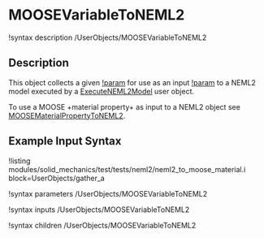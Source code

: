 # MOOSEVariableToNEML2

!syntax description /UserObjects/MOOSEVariableToNEML2

## Description

This object collects a given [!param](/UserObjects/MOOSEVariableToNEML2/moose_variable) for use as an input [!param](/UserObjects/MOOSEVariableToNEML2/neml2_variable) to a NEML2 model executed by a [ExecuteNEML2Model](ExecuteNEML2Model.md) user object.

To use a MOOSE +material property+ as input to a NEML2 object see [MOOSEMaterialPropertyToNEML2](MOOSEMaterialPropertyToNEML2.md).

## Example Input Syntax

!listing modules/solid_mechanics/test/tests/neml2/neml2_to_moose_material.i block=UserObjects/gather_a

!syntax parameters /UserObjects/MOOSEVariableToNEML2

!syntax inputs /UserObjects/MOOSEVariableToNEML2

!syntax children /UserObjects/MOOSEVariableToNEML2
